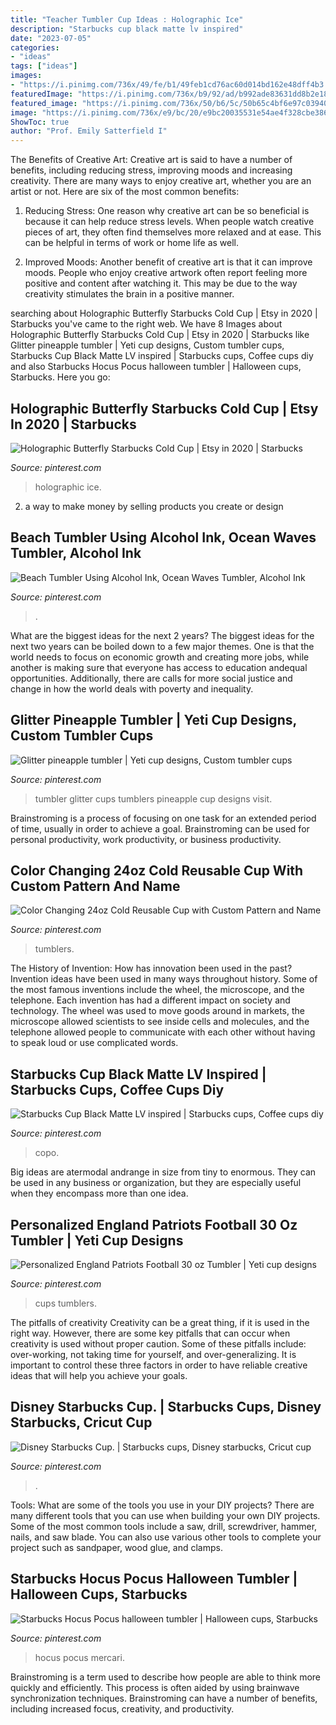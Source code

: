 ```yaml
---
title: "Teacher Tumbler Cup Ideas : Holographic Ice"
description: "Starbucks cup black matte lv inspired"
date: "2023-07-05"
categories:
- "ideas"
tags: ["ideas"]
images:
- "https://i.pinimg.com/736x/49/fe/b1/49feb1cd76ac60d014bd162e48dff4b3.jpg"
featuredImage: "https://i.pinimg.com/736x/b9/92/ad/b992ade83631dd8b2e183f3325042d39.jpg"
featured_image: "https://i.pinimg.com/736x/50/b6/5c/50b65c4bf6e97c03940b90266192a1de.jpg"
image: "https://i.pinimg.com/736x/e9/bc/20/e9bc20035531e54ae4f328cbe386ddc5.jpg"
ShowToc: true
author: "Prof. Emily Satterfield I"
---
```



The Benefits of Creative Art:
Creative art is said to have a number of benefits, including reducing stress, improving moods and increasing creativity. There are many ways to enjoy creative art, whether you are an artist or not. Here are six of the most common benefits:
1. Reducing Stress: One reason why creative art can be so beneficial is because it can help reduce stress levels. When people watch creative pieces of art, they often find themselves more relaxed and at ease. This can be helpful in terms of work or home life as well.

2. Improved Moods: Another benefit of creative art is that it can improve moods. People who enjoy creative artwork often report feeling more positive and content after watching it. This may be due to the way creativity stimulates the brain in a positive manner.


	

		
searching about Holographic Butterfly Starbucks Cold Cup | Etsy in 2020 | Starbucks you've came to the right web. We have 8 Images about Holographic Butterfly Starbucks Cold Cup | Etsy in 2020 | Starbucks like Glitter pineapple tumbler | Yeti cup designs, Custom tumbler cups, Starbucks Cup Black Matte LV inspired | Starbucks cups, Coffee cups diy and also Starbucks Hocus Pocus halloween tumbler | Halloween cups, Starbucks. Here you go:
		
    
## Holographic Butterfly Starbucks Cold Cup | Etsy In 2020 | Starbucks

<img loading=lazy src="https://i.pinimg.com/736x/50/b6/5c/50b65c4bf6e97c03940b90266192a1de.jpg" onerror="this.onerror=null;this.src='https://tse1.mm.bing.net/th?id=OIP.zQ8pHvHVKwOremMlJz3KqQHaNC&amp;pid=15.1';" alt="Holographic Butterfly Starbucks Cold Cup | Etsy in 2020 | Starbucks">

_Source: pinterest.com_

>holographic ice. 

	

2. a way to make money by selling products you create or design

    
## Beach Tumbler Using Alcohol Ink, Ocean Waves Tumbler, Alcohol Ink

<img loading=lazy src="https://i.pinimg.com/736x/cd/b0/95/cdb09599f264db21d9d5f0ae2101cf85.jpg" onerror="this.onerror=null;this.src='https://tse1.mm.bing.net/th?id=OIP.EG__HJziEsEZvHHecgLUWgHaNK&amp;pid=15.1';" alt="Beach Tumbler Using Alcohol Ink, Ocean Waves Tumbler, Alcohol Ink">

_Source: pinterest.com_

>. 

	

What are the biggest ideas for the next 2 years?
The biggest ideas for the next two years can be boiled down to a few major themes. One is that the world needs to focus on economic growth and creating more jobs, while another is making sure that everyone has access to education andequal opportunities. Additionally, there are calls for more social justice and change in how the world deals with poverty and inequality.

    
## Glitter Pineapple Tumbler | Yeti Cup Designs, Custom Tumbler Cups

<img loading=lazy src="https://i.pinimg.com/736x/b9/92/ad/b992ade83631dd8b2e183f3325042d39.jpg" onerror="this.onerror=null;this.src='https://tse4.mm.bing.net/th?id=OIP.6bVSzExo1xvZRwU5cKuahwHaJ3&amp;pid=15.1';" alt="Glitter pineapple tumbler | Yeti cup designs, Custom tumbler cups">

_Source: pinterest.com_

>tumbler glitter cups tumblers pineapple cup designs visit. 

	

Brainstroming is a process of focusing on one task for an extended period of time, usually in order to achieve a goal. Brainstroming can be used for personal productivity, work productivity, or business productivity.

    
## Color Changing 24oz Cold Reusable Cup With Custom Pattern And Name

<img loading=lazy src="https://i.pinimg.com/736x/e9/bc/20/e9bc20035531e54ae4f328cbe386ddc5.jpg" onerror="this.onerror=null;this.src='https://tse1.mm.bing.net/th?id=OIP.LkaOE7MVgnFPVdq2ngXiqQHaJ3&amp;pid=15.1';" alt="Color Changing 24oz Cold Reusable Cup with Custom Pattern and Name">

_Source: pinterest.com_

>tumblers. 

	

The History of Invention: How has innovation been used in the past?
Invention ideas have been used in many ways throughout history. Some of the most famous inventions include the wheel, the microscope, and the telephone. Each invention has had a different impact on society and technology. The wheel was used to move goods around in markets, the microscope allowed scientists to see inside cells and molecules, and the telephone allowed people to communicate with each other without having to speak loud or use complicated words.

    
## Starbucks Cup Black Matte LV Inspired | Starbucks Cups, Coffee Cups Diy

<img loading=lazy src="https://i.pinimg.com/736x/f4/83/fb/f483fbd6fa95b9fc20a13c47021f9f2c.jpg" onerror="this.onerror=null;this.src='https://tse1.mm.bing.net/th?id=OIP.hYmeXy0kjR0yQMdupmIQMgHaJ3&amp;pid=15.1';" alt="Starbucks Cup Black Matte LV inspired | Starbucks cups, Coffee cups diy">

_Source: pinterest.com_

>copo. 

	

Big ideas are atermodal andrange in size from tiny to enormous. They can be used in any business or organization, but they are especially useful when they encompass more than one idea. 

    
## Personalized England Patriots Football 30 Oz Tumbler | Yeti Cup Designs

<img loading=lazy src="https://i.pinimg.com/736x/92/c0/cf/92c0cfd730c64a1cc1f6ed25aaa2916b.jpg" onerror="this.onerror=null;this.src='https://tse4.mm.bing.net/th?id=OIP.AceRLis12dIM3x8hxlCSkAHaHa&amp;pid=15.1';" alt="Personalized England Patriots Football 30 oz Tumbler | Yeti cup designs">

_Source: pinterest.com_

>cups tumblers. 

	

The pitfalls of creativity
Creativity can be a great thing, if it is used in the right way. However, there are some key pitfalls that can occur when creativity is used without proper caution. Some of these pitfalls include: over-working, not taking time for yourself, and over-generalizing. It is important to control these three factors in order to have reliable creative ideas that will help you achieve your goals.

    
## Disney Starbucks Cup. | Starbucks Cups, Disney Starbucks, Cricut Cup

<img loading=lazy src="https://i.pinimg.com/736x/34/55/bb/3455bb0c226cfe8f875c49f95219327f.jpg" onerror="this.onerror=null;this.src='https://tse2.mm.bing.net/th?id=OIP.9yx-RSRmxdgWNt_SsEiB0QHaJ3&amp;pid=15.1';" alt="Disney Starbucks Cup. | Starbucks cups, Disney starbucks, Cricut cup">

_Source: pinterest.com_

>. 

	

Tools: What are some of the tools you use in your DIY projects?
There are many different tools that you can use when building your own DIY projects. Some of the most common tools include a saw, drill, screwdriver, hammer, nails, and saw blade. You can also use various other tools to complete your project such as sandpaper, wood glue, and clamps.

    
## Starbucks Hocus Pocus Halloween Tumbler | Halloween Cups, Starbucks

<img loading=lazy src="https://i.pinimg.com/736x/49/fe/b1/49feb1cd76ac60d014bd162e48dff4b3.jpg" onerror="this.onerror=null;this.src='https://tse2.mm.bing.net/th?id=OIP.vX3NS0Jtr_QaeW79GSmM0QHaJ5&amp;pid=15.1';" alt="Starbucks Hocus Pocus halloween tumbler | Halloween cups, Starbucks">

_Source: pinterest.com_

>hocus pocus mercari. 

	

Brainstroming is a term used to describe how people are able to think more quickly and efficiently. This process is often aided by using brainwave synchronization techniques. Brainstroming can have a number of benefits, including increased focus, creativity, and productivity.

